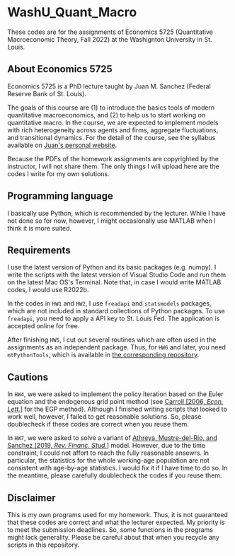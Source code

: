 # WashU_Quant_Macro
These codes are for the assignments of Economics 5725 (Quantitative Macroeconomic Theory, Fall 2022) at the Washignton University in St. Louis.


## About Economics 5725

Economics 5725 is a PhD lecture taught by Juan M. Sanchez (Federal Reserve Bank of St. Louis).

The goals of this course are (1) to introduce the basics tools of modern quantitative macroeconomics, and (2) to help us to start working on quantitative macro.
In the course, we are expected to implement models with rich
heterogeneity across agents and firms, aggregate fluctuations, and transitional dynamics.
For the detail of the course, see the syllabus available on [Juan's personal website](https://sites.google.com/view/juanmsanchezweb).

Because the PDFs of the homework assignments are copyrighted by the instructor, I will not share them. The only things I will upload here are the codes I write for my own solutions.


## Programming language
 I basically use Python, which is recommended by the lecturer. While I have not done so for now, however, I might occasionally use MATLAB when I think it is more suited. 


## Requirements
I use the latest version of Python and its basic packages (e.g. numpy). I write the scripts with the latest version of Visual Studio Code and run them on the latest Mac OS's Terminal.
Note that, in case I would write MATLAB codes, I would use R2022b.

In the codes in `HW1` and `HW2`, I use `freadapi` and `statsmodels` packages, which are not included in standard collections of Python packages. To use `freadapi`, you need to apply a API key to St. Louis Fed. The application is accepted online for free. 

After finishing `HW5`, I cut out several routines which are often used in the assignments as an independent package. Thus, for `HW6` and later, you need `mtPythonTools`, which is available in [the corresponding repository](https://github.com/mtanaka25/mtPythonTools).  

## Cautions
In `HW4`, we were asked to implement the policy iteration based on the Euler equation and the endogenous grid point method (see [Carroll [2006, *Econ. Lett.*]](https://doi.org/10.1016/j.econlet.2005.09.013) for the EGP method). Although I finished writing scripts that looked to work well, however, I failed to get reasonable solutions. So, please doublecheck if these codes are correct when you reuse them.

In `HW7`, we were asked to solve a variant of [Athreya, Mustre-del-Rio, and Sanchez [2019, *Rev. Financ. Stud.*]](https://academic.oup.com/rfs/article/32/10/3851/5305595) model. However, due to the time constraint, I could not affort to reach the fully reasonable ansewrs. In particular, the statistics for the whole working-age population are not consistent with age-by-age statistics. I would fix it if I have time to do so. In the meantime, please carefully doublecheck the codes if you reuse them.

## Disclaimer
This is my own programs used for my homework. Thus, it is not guaranteed that these codes are correct and what the lecturer expected. 
My priority is to meet the submission deadlines. So, some functions in the programs might lack generality. Please be careful about that when you recycle any scripts in this repository.
